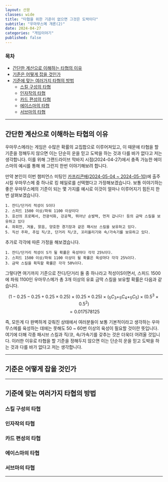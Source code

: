 ```yaml
---
layout: 산문
classes: wide
title: "타협을 위한 기준이 없으면 그것은 도박이다"
subtitle: "우마무스메 개론(2)"
date: 2024-04-27
categories: "게임이야기"
published: false
---
```


### 목차

- [간단한 계산으로 이해하는 타협의 이유](#간단한-계산으로-이해하는-타협의-이유)
- [기준은 어떻게 잡을 것인가](#기준은-어떻게-잡을-것인가)
- [기준에 맞는 여러가지 타협의 방법](#기준에-맞는-여러가지-타협의-방법)
  - [스킬 구성의 타협](#스킬-구성의-타협)
  - [인자작의 타협](#인자작의-타협)
  - [카드 편성의 타협](#카드-편성의-타협)
  - [에이스마의 타협](#에이스마의-타협)
  - [서브마의 타협](#서브마의-타협)

---

## 간단한 계산으로 이해하는 타협의 이유

우마무스메라는 게임은 수많은 확률의 교집합으로 이루어져있고, 이 때문에 타협을 할 기준을 정해두지 않으면 이는 단순히 운을 믿고 도박을 하는 것과 다를 바가 없다고 저는 생각합니다. 이를 위해 그랜드라이브 막바지 시점(2024-04-27)에서 충족 가능한 에이스마의 예시를 통해 왜 그런지 한번 이야기해보려 합니다.

만약 본인이 이번 챔피언스 미팅인 [카프리콘배(2024-05-04 ~ 2024-05-10)](https://namu.wiki/w/%EC%9A%B0%EB%A7%88%EB%AC%B4%EC%8A%A4%EB%A9%94%20%ED%94%84%EB%A6%AC%ED%8B%B0%20%EB%8D%94%EB%B9%84/%EC%9D%B4%EB%B2%A4%ED%8A%B8/%EC%B1%94%ED%94%BC%EC%96%B8%EC%8A%A4%20%EB%AF%B8%ED%8C%85/2%ED%9A%8C%EC%B0%A8#s-2.9)에 출주시킬 우마무스메 중 하나로 킹 헤일로를 선택했다고 가정해보겠습니다. 보통 이야기하는 좋은 우마무스메의 기준이 되는 몇 가지를 예시로 이것이 얼마나 이루어지기 힘든지 한 번 살펴보겠습니다.

```markown
1. 잔디/단거리 적성이 S이다
2. 스피드 1500 이상/파워 1100 이상이다
3. 호선의 프로페서, 전광석화, 강공책, 뛰어난 순발력, 먼저 갑니다! 등의 금딱 스킬을 보유하고 있다
4. 좌회전, 겨울, 맑음, 양호한 경기장과 같은 패시브 스킬을 보유하고 있다.
5. 직선 주파, 추입 직/코, 단거리 직/코, 꼬리올리기와 속/가속기를 보유하고 있다.
```

추가로 각각에 따른 가정을 해보겠습니다.

```markown
1. 잔디/단거리 적성이 S가 될 확률은 육성마다 각각 25%이다.
2. 스피드 1500 이상/파워 1100 이상이 될 확률은 육성마다 각각 25%이다.
3. 금딱 스킬을 획득할 확률은 각각 50%이다.
```

그렇다면 여기까지 기준으로 잔디/단거리 둘 중 하나라고 적성이S이면서, 스피드 1500에 파워 1100인 우마무스메가 총 3개 이상의 유효 금딱 스킬을 보유할 확률은 다음과 같습니다.

$$(1 - 0.25 - 0.25 + 0.25 \times 0.25) \times (0.25 \times 0.25) \times (_5C_3 + _5C_4 + _5C_5) \times (0.5^3 \times 0.5^2)$$
$$= 0.017578125$$

즉, 모든게 다 완벽하게 갖춰진 상태에서 여러분들이 보통 기본적이라고 생각하는 우마무스메를 육성하는 데에는 못해도 50 ~ 60번 이상의 육성이 필요할 것이란 뜻입니다. 여기에 더해 각종 패시브 스킬과 직/코, 속/가속기를 갖추는 것은 더욱더 어려울 것입니다. 이러한 이유로 타협을 할 기준을 정해두지 않으면 이는 단순히 운을 믿고 도박을 하는 것과 다를 바가 없다고 저는 생각합니다.

---

## 기준은 어떻게 잡을 것인가

---

## 기준에 맞는 여러가지 타협의 방법

### 스킬 구성의 타협

### 인자작의 타협

### 카드 편성의 타협

### 에이스마의 타협

### 서브마의 타협

---
